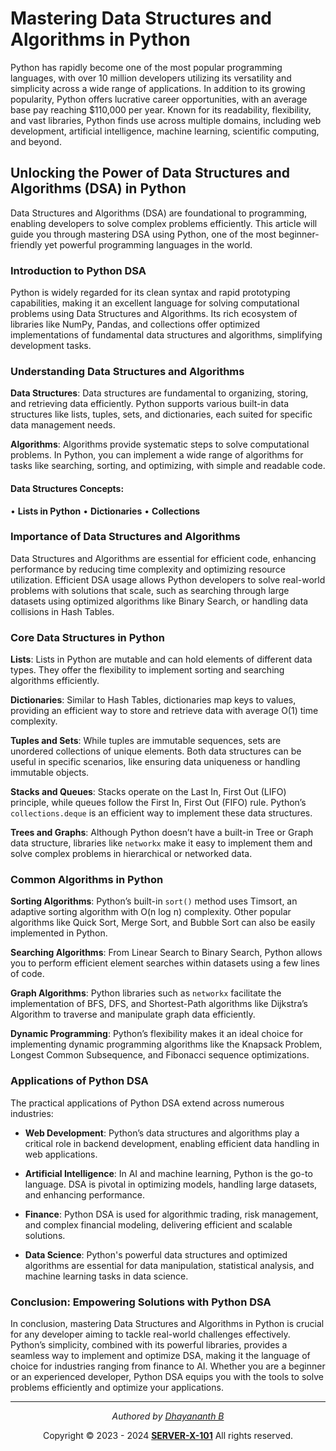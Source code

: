 # Mastering Data Structures and Algorithms in Python

Python has rapidly become one of the most popular programming languages, with over 10 million developers utilizing its versatility and simplicity across a wide range of applications. In addition to its growing popularity, Python offers lucrative career opportunities, with an average base pay reaching $110,000 per year. Known for its readability, flexibility, and vast libraries, Python finds use across multiple domains, including web development, artificial intelligence, machine learning, scientific computing, and beyond.

## Unlocking the Power of Data Structures and Algorithms (DSA) in Python

Data Structures and Algorithms (DSA) are foundational to programming, enabling developers to solve complex problems efficiently. This article will guide you through mastering DSA using Python, one of the most beginner-friendly yet powerful programming languages in the world.

### Introduction to Python DSA

Python is widely regarded for its clean syntax and rapid prototyping capabilities, making it an excellent language for solving computational problems using Data Structures and Algorithms. Its rich ecosystem of libraries like NumPy, Pandas, and collections offer optimized implementations of fundamental data structures and algorithms, simplifying development tasks.

### Understanding Data Structures and Algorithms

**Data Structures**: Data structures are fundamental to organizing, storing, and retrieving data efficiently. Python supports various built-in data structures like lists, tuples, sets, and dictionaries, each suited for specific data management needs.

**Algorithms**: Algorithms provide systematic steps to solve computational problems. In Python, you can implement a wide range of algorithms for tasks like searching, sorting, and optimizing, with simple and readable code.

#### Data Structures Concepts: 
• **Lists in Python**
• **Dictionaries**
• **Collections**

### Importance of Data Structures and Algorithms

Data Structures and Algorithms are essential for efficient code, enhancing performance by reducing time complexity and optimizing resource utilization. Efficient DSA usage allows Python developers to solve real-world problems with solutions that scale, such as searching through large datasets using optimized algorithms like Binary Search, or handling data collisions in Hash Tables.

### Core Data Structures in Python

**Lists**: Lists in Python are mutable and can hold elements of different data types. They offer the flexibility to implement sorting and searching algorithms efficiently.

**Dictionaries**: Similar to Hash Tables, dictionaries map keys to values, providing an efficient way to store and retrieve data with average O(1) time complexity.

**Tuples and Sets**: While tuples are immutable sequences, sets are unordered collections of unique elements. Both data structures can be useful in specific scenarios, like ensuring data uniqueness or handling immutable objects.

**Stacks and Queues**: Stacks operate on the Last In, First Out (LIFO) principle, while queues follow the First In, First Out (FIFO) rule. Python’s `collections.deque` is an efficient way to implement these data structures.

**Trees and Graphs**: Although Python doesn’t have a built-in Tree or Graph data structure, libraries like `networkx` make it easy to implement them and solve complex problems in hierarchical or networked data.

### Common Algorithms in Python

**Sorting Algorithms**: Python’s built-in `sort()` method uses Timsort, an adaptive sorting algorithm with O(n log n) complexity. Other popular algorithms like Quick Sort, Merge Sort, and Bubble Sort can also be easily implemented in Python.

**Searching Algorithms**: From Linear Search to Binary Search, Python allows you to perform efficient element searches within datasets using a few lines of code.

**Graph Algorithms**: Python libraries such as `networkx` facilitate the implementation of BFS, DFS, and Shortest-Path algorithms like Dijkstra’s Algorithm to traverse and manipulate graph data efficiently.

**Dynamic Programming**: Python’s flexibility makes it an ideal choice for implementing dynamic programming algorithms like the Knapsack Problem, Longest Common Subsequence, and Fibonacci sequence optimizations.

### Applications of Python DSA

The practical applications of Python DSA extend across numerous industries:

- **Web Development**: Python’s data structures and algorithms play a critical role in backend development, enabling efficient data handling in web applications.
  
- **Artificial Intelligence**: In AI and machine learning, Python is the go-to language. DSA is pivotal in optimizing models, handling large datasets, and enhancing performance.
  
- **Finance**: Python DSA is used for algorithmic trading, risk management, and complex financial modeling, delivering efficient and scalable solutions.
  
- **Data Science**: Python's powerful data structures and optimized algorithms are essential for data manipulation, statistical analysis, and machine learning tasks in data science.

### Conclusion: Empowering Solutions with Python DSA

In conclusion, mastering Data Structures and Algorithms in Python is crucial for any developer aiming to tackle real-world challenges effectively. Python’s simplicity, combined with its powerful libraries, provides a seamless way to implement and optimize DSA, making it the language of choice for industries ranging from finance to AI. Whether you are a beginner or an experienced developer, Python DSA equips you with the tools to solve problems efficiently and optimize your applications.

<div align="center">

---

   *Authored by <a target="_blank" href="https://github.com/dhayananthb">Dhayananth B</a>*
   
   <p align="center">
     Copyright © 2023 - 2024 <b><a target="_blank" href="https://github.com/SERVER-X-101">SERVER-X-101</a></b> All rights reserved. <br/>
   </p>

</div>
